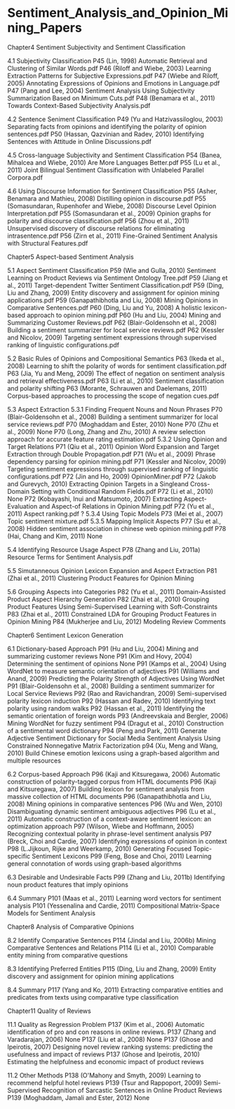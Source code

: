 # Sentiment_Analysis_and_Opinion_Mining_Papers

Chapter4 Sentiment Subjectivity and Sentiment Classification

4.1 Subjectivity Classification
P45 (Lin, 1998)  Automatic Retrieval and Clustering of Similar Words.pdf
P46 (Riloff and Wiebe, 2003) Learning Extraction Patterns for Subjective Expressions.pdf
P47 (Wiebe and Riloff, 2005) Annotating Expressions of Opinions and Emotions in Language.pdf
P47 (Pang and Lee, 2004) Sentiment Analysis Using Subjectivity Summarization Based on Minimum Cuts.pdf
P48 (Benamara et al., 2011) Towards Context-Based Subjectivity Analysis.pdf

4.2 Sentence Seniment Classification
P49 (Yu and Hatzivassiloglou, 2003) Separating facts from opinions and identifying the polarity of opinion sentences.pdf
P50 (Hassan, Qazvinian and Radev, 2010) Identifying Sentences with Attitude in Online Discussions.pdf

4.5 Cross-language Subjectivity and Sentiment Classification
P54 (Banea, Mihalcea and Wiebe, 2010) Are More Languages Better.pdf
P55 (Lu et al., 2011) Joint Bilingual Sentiment Classification with Unlabeled Parallel Corpora.pdf

4.6 Using Discourse Information for Sentiment Classification
P55 (Asher, Benamara and Mathieu, 2008) Distilling opinion in discourse.pdf
P55 (Somasundaran, Rupenhofer and Wiebe, 2008) Discourse Level Opinion Interpretation.pdf
P55 (Somasundaran et al., 2009) Opinion graphs for polarity and discourse classification.pdf
P56 (Zhou et al., 2011) Unsupervised discovery of discourse relations for eliminating intrasentence.pdf
P56 (Zirn et al., 2011) Fine-Grained Sentiment Analysis with Structural Features.pdf




Chapter5 Aspect-based Sentiment Analysis

5.1 Aspect Sentiment Classification
P59 (Wie and Gulla, 2010) Sentiment Learning on Product Reviews via Sentiment Ontology Tree.pdf
P59 (Jiang et al., 2011) Target-dependent Twitter Sentiment Classification.pdf
P59 (Ding, Liu and Zhang, 2009) Entity discovery and assignment for opinion mining applications.pdf
P59 (Ganapathibhotla and Liu, 2008) Mining Opinions in Comparative Sentences.pdf
P60 (Ding, Liu and Yu, 2008) A holistic lexicon-based approach to opinion mining.pdf
P60 (Hu and Liu, 2004) Mining and Summarizing Customer Reviews.pdf
P62 (Blair-Goldensohn et al., 2008) Building a sentiment summarizer for local service reviews.pdf
P62 (Kessler and Nicolov, 2009) Targeting sentiment expressions through supervised ranking of linguistic configurations.pdf

5.2 Basic Rules of Opinions and Compositional Semantics
P63 (Ikeda et al., 2008) Learning to shift the polarity of words for sentiment classification.pdf
P63 (Jia, Yu and Meng, 2009) The effect of negation on sentiment analysis and retrieval effectiveness.pdf
P63 (Li et al., 2010) Sentiment classification and polarity shifting
P63 (Morante, Schrauwen and Daelemans, 2011) Corpus-based approaches to processing the scope of negation cues.pdf

5.3 Aspect Extraction
5.3.1 Finding Frequent Nouns and Noun Phrases
P70 (Blair-Goldensohn et al., 2008) Building a sentiment summarizer for local service reviews.pdf
P70 (Moghaddam and Ester, 2010) None
P70 (Zhu et al., 2009) None
P70 (Long, Zhang and Zhu, 2010) A review selection approach for accurate feature rating estimation.pdf
5.3.2 Using Opinion and Target Relations
P71 (Qiu et al., 2011) Opinion Word Expansion and Target Extraction through Double Propagation.pdf
P71 (Wu et al., 2009) Phrase dependency parsing for opinion mining.pdf
P71 (Kessler and Nicolov, 2009) Targeting sentiment expressions through supervised ranking of linguistic configurations.pdf
P72 (Jin and Ho, 2009) OpinionMiner.pdf
P72 (Jakob and Gurevych, 2010) Extracting Opinion Targets in a Singleand Cross-Domain Setting with Conditional Random Fields.pdf
P72 (Li et al., 2010) None
P72 (Kobayashi, Inui and Matsumoto, 2007) Extracting Aspect-Evaluation and Aspect-of Relations in Opinion Mining.pdf
P72 (Yu et al., 2011) Aspect ranking.pdf ?
5.3.4 Using Topic Models
P73 (Mei et al., 2007) Topic sentiment mixture.pdf
5.3.5 Mapping Implicit Aspects
P77 (Su et al., 2008) Hidden sentiment association in chinese web opinion mining.pdf
P78 (Hai, Chang and Kim, 2011) None

5.4 Identifying Resource Usage Aspect
P78 (Zhang and Liu, 2011a) Resource Terms for Sentiment Analysis.pdf

5.5 Simutanneous Opinion Lexicon Expansion and Aspect Extraction
P81 (Zhai et al., 2011) Clustering Product Features for Opinion Mining

5.6 Grouping Aspects into Categories
P82 (Yu et al., 2011) Domain-Assisted Product Aspect Hierarchy Generation
P82 (Zhai et al., 2010) Grouping Product Features Using Semi-Supervised Learning with Soft-Constraints
P83 (Zhai et al., 2011) Constrained LDA for Grouping Product Features in Opinion Mining
P84 (Mukherjee and Liu, 2012) Modeling Review Comments




Chapter6 Sentiment Lexicon Generation

6.1 Dictionary-based Approach
P91 (Hu and Liu, 2004) Mining and summarizing customer reviews None
P91 (Kim and Hovy, 2004) Determining the sentiment of opinions None
P91 (Kamps et al., 2004) Using WordNet to measure semantic orientation of adjectives
P91 (Williams and Anand, 2009) Predicting the Polarity Strength of Adjectives Using WordNet
P91 (Blair-Goldensohn et al., 2008) Building a sentiment summarizer for Local Service Reviews
P92 (Rao and Ravichandran, 2009) Semi-supervised polarity lexicon induction
P92 (Hassan and Radev, 2010) Identifying text polarity using random walks
P92 (Hassan et al., 2011) Identifying the semantic orientation of foreign words
P93 (Andreevskaia and Bergler, 2006) Mining WordNet for fuzzy sentiment
P94 (Dragut et al., 2010) Construction of a sentimental word dictionary
P94 (Peng and Park, 2011) Generate Adjective Sentiment Dictionary for Social Media Sentiment Analysis Using Constrained Nonnegative Matrix Factorization
p94 (Xu, Meng and Wang, 2010) Build Chinese emotion lexicons using a graph-based algorithm and multiple resources

6.2 Corpus-based Approach
P96 (Kaji and Kitsuregawa, 2006) Automatic construction of polarity-tagged corpus from HTML documents
P96 (Kaji and Kitsuregawa, 2007) Building lexicon for sentiment analysis from massive collection of HTML documents
P96 (Ganapathibhotla and Liu, 2008) Mining opinions in comparative sentences
P96 (Wu and Wen, 2010) Disambiguating dynamic sentiment ambiguous adjectives
P96 (Lu et al., 2011) Automatic construction of a context-aware sentiment lexicon: an optimization approach
P97 (Wilson, Wiebe and Hoffmann, 2005) Recognizing contextual polarity in phrase-level sentiment analysis
P97 (Breck, Choi and Cardie, 2007) Identifying expressions of opinion in context
P98 (L.Jijkoun, Rijke and Weerkamp, 2010) Generating Focused Topic-specific Sentiment Lexicons
P99 (Feng, Bose and Choi, 2011) Learning general connotation of words using graph-based algorithms

6.3 Desirable and Undesirable Facts
P99 (Zhang and Liu, 2011b) Identifying noun product features that imply opinions

6.4 Summary
P101 (Maas et al., 2011) Learning word vectors for sentiment analysis
P101 (Yessenalina and Cardie, 2011) Compositional Matrix-Space Models for Sentiment Analysis




Chapter8 Analysis of Comparative Opinions

8.2 Identify Comparative Sentences
P114 (Jindal and Liu, 2006b) Mining Comparative Sentences and Relations
P114 (Li et al., 2010) Comparable entity mining from comparative questions

8.3 Identifying Preferred Entities
P115 (Ding, Liu and Zhang, 2009) Entity discovery and assignment for opinion mining applications

8.4 Summary
P117 (Yang and Ko, 2011) Extracting comparative entities and predicates from texts using comparative type classification




Chapter11 Quality of Reviews

11.1 Quality as Regression Problem
P137 (Kim et al., 2006) Automatic identification of pro and con reasons in online reviews.
P137 (Zhang and Varadarajan, 2006) None
P137 (Liu et al., 2008) None
P137 (Ghose and Ipeirotis, 2007) Designing novel review ranking systems: predicting the usefulness and impact of reviews
P137 (Ghose and Ipeirotis, 2010) Estimating the helpfulness and economic impact of product reviews

11.2 Other Methods
P138 (O'Mahony and Smyth, 2009) Learning to recommend helpful hotel reviews
P139 (Tsur and Rappoport, 2009) Semi-Supervised Recognition of Sarcastic Sentences in Online Product Reviews
P139 (Moghaddam, Jamali and Ester, 2012) None